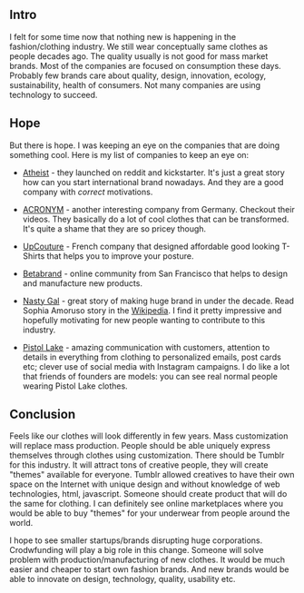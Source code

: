 <!--
name: Innovations in clothing
description: Innovations in fashion/clothing industry are coming
author: Anton Podviaznikov
author_email: anton@hashobject.com
author_url: http://twitter.com/podviaznikov
author_github: podviaznikov
author_twitter: podviaznikov
author_avatar: /images/anton-avatar.png
location: San Francisco, USA
date_created: 2014-07-05
date_modified: 2015-05-08
date_published: 2014-07-05
headline:
in_language: en
keywords: clothing, fashion, technology, startups
discussion_url: https://github.com/hashobject/blog.hashobject.com/issues/17
canonical_url: http://blog.hashobject.com/innovations-in-clothing
-->

## Intro

I felt for some time now that nothing new is happening in the fashion/clothing industry.
We still wear conceptually same clothes as people decades ago. The quality usually is not good for
mass market brands. Most of the companies are focused on consumption these days. Probably few brands care
about quality, design, innovation, ecology, sustainability, health of consumers.
Not many companies are using technology to succeed.


## Hope

But there is hope. I was keeping an eye on the companies that are doing something cool.
Here is my list of companies to keep an eye on:

  * [Atheist](http://www.atheistberlin.com/atheist) - they launched on reddit and kickstarter.
  It's just a great story how can you start international brand nowadays. And they are a good company
  with *correct* motivations.

  * [ACRONYM](http://www.acrnm.com/) - another interesting company from Germany. Checkout their videos.
  They basically do a lot of cool clothes that can be transformed. It's quite a shame that they are so pricey though.

  * [UpCouture](http://upcouture.com/en/content/14-concept) - French company that designed affordable
  good looking T-Shirts that helps you to improve your posture.

  * [Betabrand](http://www.betabrand.com/) - online community from San Francisco that helps to design and manufacture new products.

  * [Nasty Gal](http://www.nastygal.com/) - great story of making huge brand in under the decade. Read Sophia Amoruso story in the [Wikipedia](http://en.wikipedia.org/wiki/Nasty_Gal). I find it pretty impressive and
  hopefully motivating for new people wanting to contribute to this industry.

  * [Pistol Lake](http://www.pistollake.com/) - amazing communication with customers, attention to details in everything from clothing to personalized emails, post cards etc;
  clever use of social media with Instagram campaigns. I do like a lot that friends of founders are models:
  you can see real normal people wearing Pistol Lake clothes.




## Conclusion

Feels like our clothes will look differently in few years.
Mass customization will replace mass production. People should be able uniquely express themselves through clothes using customization. There should be Tumblr for this industry.
It will attract tons of creative people, they will create "themes" available for everyone.
Tumblr allowed creatives to have their own space on the Internet with unique
design and without knowledge of web technologies, html, javascript.
Someone should create product that will do the same for clothing. I can definitely see
online marketplaces where you would be able to buy "themes" for your underwear from people
around the world.


I hope to see smaller startups/brands disrupting huge corporations. Crodwfunding will play a big role in this change. Someone will solve problem with production/manufacturing of new clothes.
It would be much easier and cheaper to start own fashion brands.
And new brands would be able to innovate on design, technology, quality, usability etc.




